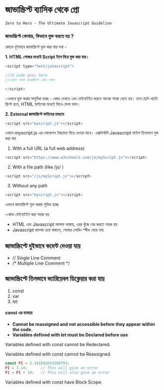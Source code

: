 # জাভাস্ক্রিপ্ট ব্যাসিক থেকে প্রো


```javascript
Zero to Hero ~ The Ultimate Javascript Guideline
```


### জাভাস্ক্রিপ্ট কোথায়, কিভাবে যুক্ত করতে হয় ? 


কোডে দুইভাবে জাভাস্ক্রিপ্ট যুক্ত করা যায় যথা - 

**1. HTML পেজের মধ্যেই Script ট্যাগ দিয়ে যুক্ত করা যায়।**
```javascript
<script type="text/javascript">

//JS code goes here
//এখানে সকল জাভাস্ক্রিপ্ট কোড বসবে

</script>

 ```

-এভাবে যুক্ত করার অসুবিধা হচ্ছে - কোড দেখতে এবং মেইনটেইন করতে অনেক প্যারা খেতে হয়। তবে ছোট-খাটো স্ক্রিপ্ট হলে, HTML ফাইলের মধ্যেই লিখে ফেলা ভাল। 


**2. External জাভাস্ক্রিপ্ট ফাইলের মাধ্যমে**

```javascript
<script src="myscript.js"></script>
```

এখানে myscript.js এর লোকেশন ইচ্ছামত দিয়ে দেওয়া যাবে। এক্সটার্নালি Javascript ফাইল তিনভাবে যুক্ত করা যায়

1. With a full URL (a full web address)
```javascript
<script src="https://www.w3schools.com/js/myScript.js"></script>
```
2. With a file path (like  /js/ )
```javascript
<script src="/js/myScript.js"></script>
```
3. Without any path

```javascript
<script src="myscript.js"></script>
```

এভাবে জাভাস্ক্রিপ্ট যুক্ত করার সুবিধা হচ্ছে 

-কোড মেইনটেইন করা সহজ হয়
- HTML এবং Javascript আলাদা থাকায়, এরর খুঁজে বের করতে সহজ হয়
- Javascript ক্যাশড হয়ে থাকলে, পেজের লোডিং স্পীড বেড়ে যায় 


## জাভাস্ক্রিপ্টে দুইভাবে কমেন্ট দেওয়া যায়

- // Single Line Comment
- /* Multiple Line Comment */

## জাভাস্ক্রিপ্টে তিনভাবে ভ্যারিয়েবল ডিক্লেয়ার করা যায় 

1. const
2. var
3. let

#### const এর ব্যবহার 
- **Cannot be reassigned and not accessible before they appear within the code.** 
- **Variables defined with let must be Declared before use**


Variables defined with const cannot be Redeclared.

Variables defined with const cannot be Reassigned.
```javascript
const PI = 3.141592653589793;
PI = 3.14;      // This will give an error
PI = PI + 10;   // This will also give an error
```
Variables defined with const have Block Scope.
